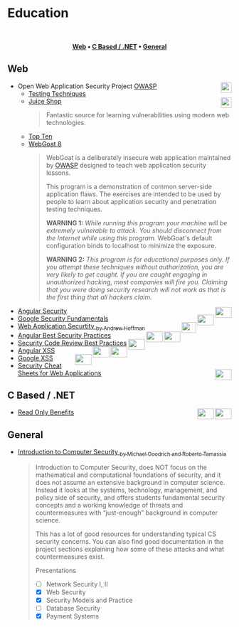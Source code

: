 # Education
<br/>

<div align="center">

**[Web](https://github.com/aenichols/awe-spiring-security/Contents/EDUCATION.md##-web) • 
[C Based / .NET](https://github.com/aenichols/awe-spiring-security/Contents/EDUCATION.md##-c-based) • 
[General](https://github.com/aenichols/awe-spiring-security/Contents/EDUCATION.md##-general)**

</div>

  ## Web
  - Open Web Application Security Project [OWASP](http://www.owasp.org/)<image height="24px" align="right" src="/images/owasp.svg">
    - [Testing Techniques](https://owasp.org/www-project-web-security-testing-guide/stable/)
    - [Juice Shop](https://pwning.owasp-juice.shop)<image height="24px" align="right" src="/images/juiceshop.png">
        >Fantastic source for learning vulnerabilities using modern web technologies.
    - [Top Ten](https://owasp.org/www-project-top-ten/#)
    - [WebGoat 8]()
        >WebGoat is a deliberately insecure web application maintained by [OWASP](http://www.owasp.org/) designed to teach web application security lessons.
        >
        >This program is a demonstration of common server-side application flaws. The
        exercises are intended to be used by people to learn about application security and
        penetration testing techniques.
        >
        >**WARNING 1:** *While running this program your machine will be extremely
        vulnerable to attack. You should disconnect from the Internet while using
        this program.*  WebGoat's default configuration binds to localhost to minimize
        the exposure.
        >
        >**WARNING 2:** *This program is for educational purposes only. If you attempt
        these techniques without authorization, you are very likely to get caught. If
        you are caught engaging in unauthorized hacking, most companies will fire you.
        Claiming that you were doing security research will not work as that is the
        first thing that all hackers claim.*
  - [Angular Security](https://angular.io/guide/security)<image height="24px" width="37px" align="right" src="/images/angular.svg">
  - [Google Security Fundamentals](https://developers.google.com/web/fundamentals/security)<image height="24px" width="37px" align="right" src="/images/google.svg"> 
  - [Web Application Securtity <sub>by Andrew Hoffman</sub>](https://learning.oreilly.com/library/view/web-application-security/9781492053101/)<image height="24px" width="32px" align="right" src="/images/oreilly.svg">
  - [Angular Best Security Practices](https://snyk.io/blog/angular-security-best-practices/)<image height="24px" width="37px" align="right" src="/images/angular.svg"><image height="24px" width="37px" align="right" src="/images/snyk.svg">
  - [Security Code Review Best Practices](https://snyk.io/blog/secure-code-review/)<image height="24px"  width="37px" align="right" src="/images/snyk.svg">
  - [Angular XSS](https://pragmaticwebsecurity.com/articles/spasecurity/json-stringify-xss.html)<image height="24px" width="37px" align="right" src="/images/angular.svg"><image height="24px" width="37px" align="right" src="/images/pws.svg">
  - [Google XSS](https://www.google.com/about/appsecurity/learning/xss/)<image height="24px" width="37px" align="right" src="/images/google.svg">
  - [Security Cheat Sheets for Web Applications](https://pragmaticwebsecurity.com/cheatsheets.html)<image height="24px" width="37px" align="right" src="/images/pws.svg">
  
  ## C Based / .NET
  - [Read Only Benefits](https://app.pluralsight.com/guides/benefits-of-read-only-coding-in-c )<image height="24px" width="37px" align="right" src="/images/csharp.svg"><image height="24px" width="37px" align="right" src="/images/pluralsight.svg">

  ## General
  - [Introduction to Computer Security <sub>by Michael Goodrich and Roberto Tamassia</sub>](https://www.securitybook.net/home)
      >Introduction to Computer Security, does NOT focus on the mathematical and computational foundations of security, and it does not assume an extensive background in computer science. Instead it looks at the systems, technology, management, and policy side of security, and offers students fundamental security concepts and a working knowledge of threats and countermeasures with “just-enough” background in computer science. 
      >
      >This has a lot of good resources for understanding typical CS security concerns. You can also find good documentation in the project sections explaining how some of these attacks and what countermeasures exist.
      >   
      >   Presentations
      >   - [ ] Network Security I, II
      >   - [x] Web Security
      >   - [x] Security Models and Practice
      >   - [ ] Database Security
      >   - [x] Payment Systems
  

